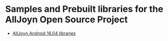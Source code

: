 # Samples and Prebuilt libraries for the AllJoyn Open Source Project

* [AllJoyn Android 16.04 libraries](./alljoyn/v16.04/android/)
